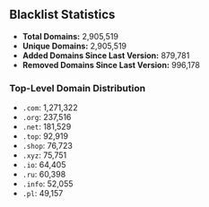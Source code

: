 ## Blacklist Statistics

- **Total Domains:** 2,905,519
- **Unique Domains:** 2,905,519
- **Added Domains Since Last Version:** 879,781
- **Removed Domains Since Last Version:** 996,178

### Top-Level Domain Distribution

-  `.com`: 1,271,322
-  `.org`: 237,516
-  `.net`: 181,529
-  `.top`: 92,919
-  `.shop`: 76,723
-  `.xyz`: 75,751
-  `.io`: 64,405
-  `.ru`: 60,398
-  `.info`: 52,055
-  `.pl`: 49,157
